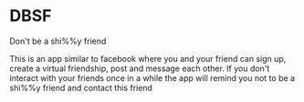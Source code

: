 # DBSF

Don't be a shi%%y friend 

This is an app similar to facebook where you and your friend can sign up, create a virtual friendship, post and message each other.
If you don't interact with your friends once in a while the app will remind you not to be a shi%%y friend and contact this friend
